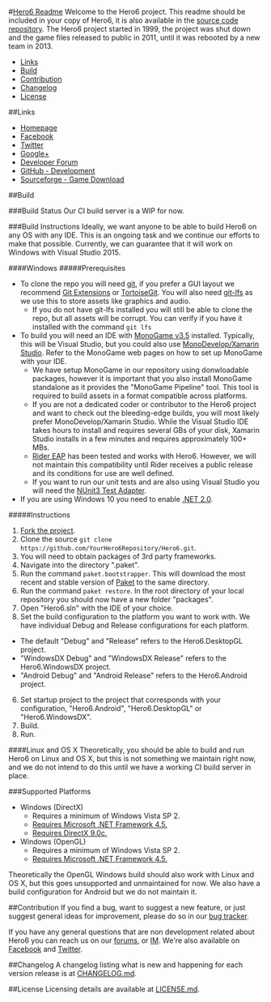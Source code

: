 #[Hero6 Readme](https://github.com/LateStartStudio/Hero6/blob/master/README.md)
Welcome to the Hero6 project. This readme should be included in your copy of Hero6, it is also available in the [source code repository](https://github.com/LateStartStudio/Hero6/blob/master/README.md). The Hero6 project started in 1999, the project was shut down and the game files released to public in 2011, until it was rebooted by a new team in 2013.

* [Links](https://github.com/LateStartStudio/Hero6#helpful-links)
* [Build](https://github.com/LateStartStudio/Hero6#build)
* [Contribution](https://github.com/LateStartStudio/Hero6#contribution)
* [Changelog](https://github.com/LateStartStudio/Hero6#contribution)
* [License](https://github.com/LateStartStudio/Hero6M#contribution)

##Links
* [Homepage](http://www.hero6.org/)
* [Facebook](https://www.facebook.com/hero6)
* [Twitter](https://twitter.com/LateStartStudio)
* [Google+](https://plus.google.com/113761218770982404275/posts)
* [Developer Forum](http://hero6.org/forum/index.php?sid=14b99a3ea3beb965dae84d1ce6dd50d8)
* [GitHub - Development](https://github.com/LateStartStudio/Hero6)
* [Sourceforge - Game Download](http://sourceforge.net/projects/hero6/)

##Build

###Build Status
Our CI build server is a WIP for now.

###Build Instructions
Ideally, we want anyone to be able to build Hero6 on any OS with any IDE. This is an ongoing task and we continue our efforts to make that possible. Currently, we can guarantee that it will work on Windows with Visual Studio 2015.

####Windows
#####Prerequisites

* To clone the repo you will need [git](https://git-for-windows.github.io/), if you prefer a GUI layout we recommend [Git Extensions](https://gitextensions.github.io/) or [TortoiseGit](https://tortoisegit.org/). You will also need [git-lfs](https://git-lfs.github.com/) as we use this to store assets like graphics and audio.
  * If you do not have git-lfs installed you will still be able to clone the repo, but all assets will be corrupt. You can verify if you have it installed with the command `git lfs`
* To build you will need an IDE with [MonoGame v3.5](http://www.monogame.net/2016/03/17/monogame-3-5/) installed. Typically, this will be Visual Studio, but you could also use [MonoDevelop/Xamarin Studio](http://www.monodevelop.com/download/). Refer to the MonoGame web pages on how to set up MonoGame with your IDE.
  * We have setup MonoGame in our repository using donwloadable packages, however it is important that you also install MonoGame standalone as it provides the "MonoGame Pipeline" tool.  This tool is required to build assets in a format compatible across platforms.
  * If you are not a dedicated coder or contributor to the Hero6 project and want to check out the bleeding-edge builds, you will most likely prefer MonoDevelop/Xamarin Studio. While the Visual Studio IDE takes hours to install and requires several GBs of your disk, Xamarin Studio installs in a few minutes and requires approximately 100+ MBs.
  * [Rider EAP](https://www.jetbrains.com/rider/) has been tested and works with Hero6. However, we will not maintain this compatibility until Rider receives a public release and its conditions for use are well defined.
  * If you want to run our unit tests and are also using Visual Studio you will need the [NUnit3 Test Adapter](https://visualstudiogallery.msdn.microsoft.com/0da0f6bd-9bb6-4ae3-87a8-537788622f2d).
* If you are using Windows 10 you need to enable [.NET 2.0](http://anewdomain.net/2013/10/21/how-to-enable-net-framework-2-0-and-3-5-in-windows-8-1-for-older-programs/).

#####Instructions

1. [Fork the project](https://github.com/LateStartStudio/Hero6).
2. Clone the source `git clone https://github.com/YourHero6Repository/Hero6.git`.
3. You will need to obtain packages of 3rd party frameworks.
  1. Navigate into the directory ".paket".
  2. Run the command `paket.bootstrapper`. This will download the most recent and stable version of [Paket](https://fsprojects.github.io/Paket/index.html) to the same directory.
  3. Run the command `paket restore`. In the root directory of your local repository you should now have a new folder "packages".
4. Open "Hero6.sln" with the IDE of your choice.
5. Set the build configuration to the platform you want to work with. We have individual Debug and Release configurations for each platform.
  * The default "Debug" and "Release" refers to the Hero6.DesktopGL project.
  * "WindowsDX Debug" and "WindowsDX Release" refers to the Hero6.WindowsDX project.
  * "Android Debug" and "Android Release" refers to the Hero6.Android project.
6. Set startup project to the project that corresponds with your configuration, "Hero6.Android", "Hero6.DesktopGL" or "Hero6.WindowsDX".
7. Build.
8. Run.

####Linux and OS X
Theoretically, you should be able to build and run Hero6 on Linux and OS X, but this is not something we maintain right now, and we do not intend to do this until we have a working CI build server in place.

###Supported Platforms
* Windows (DirectX)
  * Requires a minimum of Windows Vista SP 2.
  * [Requires Microsoft .NET Framework 4.5.](https://www.microsoft.com/en-us/download/details.aspx?id=30653)
  * [Requires DirectX 9.0c.](https://www.microsoft.com/en-us/download/details.aspx?id=34429)
* Windows (OpenGL)
  * Requires a minimum of Windows Vista SP 2.
  * [Requires Microsoft .NET Framework 4.5.](https://www.microsoft.com/en-us/download/details.aspx?id=30653)

Theoretically the OpenGL Windows build should also work with Linux and OS X, but this goes unsupported and unmaintained for now. We also have a build configuration for Android but we do not maintain it.

##Contribution
If you find a bug, want to suggest a new feature, or just suggest general ideas for improvement, please do so in our [bug tracker](https://github.com/persn/Hero6/issues).

If you have any general questions that are non development related about Hero6 you can reach us on our [forums](http://www.hero6.org/forum/), or [IM](http://www.hero6.org/?page_id=84). We're also available on [Facebook](https://www.facebook.com/hero6) and [Twitter](https://twitter.com/LateStartStudio).

##Changelog
A changelog listing what is new and happening for each version release is at [CHANGELOG.md](https://github.com/LateStartStudio/Hero6/blob/master/CHANGELOG.md).

##License
Licensing details are available at [LICENSE.md](https://github.com/LateStartStudio/Hero6/blob/master/LICENSE.md).
